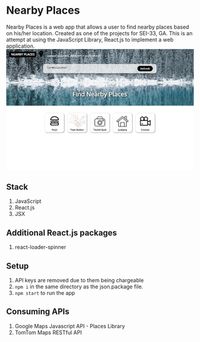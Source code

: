 # Nearby Places
Nearby Places is a web app that allows a user to find nearby places based on his/her location. Created as one of the projects for SEI-33, GA. This is an attempt at using the JavaScript Library, React.js to implement a web application. <br />
![Snippet](./snippet.png)

## Stack
1. JavaScript
2. React.js
3. JSX

## Additional React.js packages
1. react-loader-spinner

## Setup
1. API keys are removed due to them being chargeable
2. `npm i` in the same directory as the json.package file.
3. `npm start` to run the app

## Consuming APIs
1. Google Maps Javascript API - Places Library
2. TomTom Maps RESTful API
